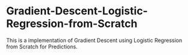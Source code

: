 # Gradient-Descent-Logistic-Regression-from-Scratch
This is a implementation of Gradient Descent using Logistic Regression from Scratch for Predictions. 
